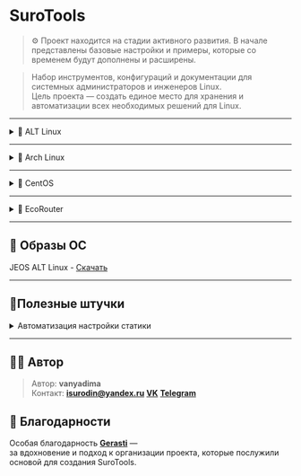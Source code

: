 # SuroTools
> ⚙️ Проект находится на стадии активного развития.
> В начале представлены базовые настройки и примеры, которые со временем будут дополнены и расширены.

> Набор инструментов, конфигураций и документации для системных администраторов и инженеров Linux.  
> Цель проекта — создать единое место для хранения и автоматизации всех необходимых решений для Linux.

---

<details>
<summary>🐧 ALT Linux</summary>

<details>
<summary>🛠️🐧JEOS</summary>
    
После установки сего шедевра отечественного айти-прома первым делом нужно поставить нужные пакеты для комфортной работы - потому что даже автодополнение команд в этом дистрибутиве является опциональной, недостижимой мечтой, фичей уровня «Enterprise Deluxe Edition» :)))))

```bash
apt-get update
apt-get install bash-completion etcnet-full iptables nano 
```
    
</details>
    
<details>
<summary>🔀Настройка маршрутизации</summary>

<details>
<summary>ip_forward</summary>

net.ipv4.ip_forward позволяет системе работать как маршрутизатор - пересылать пакеты между сетевыми интерфейсами.

```bash
vim /etc/net/sysctl.conf
net.ipv4.ip_forward=1 #Меняем 0 на 1
vim /etc/sysctl.conf
net.ipv4.ip_forward=1
```

Перезагрузка sysctl

```bash
sysctl -p
```

</details>
    
<details>
<summary>iptables</summary>

iptables — это фаервол, который фильтрует и управляет сетевым трафиком на основе правил, решая, что пропустить, а что заблокировать.

Базовые команды iptables:

```bash
# Очистка старых правил
iptables -F
iptables -t nat -F
```

Сохранение настроек:

```bash
iptables-save >> /etc/sysconfig/iptables
systemctl enable iptables
```

Настройка правил на примере коммутатора:

![Настройка на примере коммутатора](Image/ALTLinux/iptables%20sw.png)

```bash
iptables -t nat -A POSTROUTING -o <интерфейс с выходом на интернет> -j MASQUERADE
iptables -A	FORWARD	-i <интернет> -o <внут. инт> -j ACCEPT
iptables -A	FORWARD	-i <внут. инт> -o <интернет> -n state --state ESTABLISHED,RELATED -j ACCEPT
```

>iptables -t nat -A POSTROUTING -o <интерфейс с выходом на интернет> -j MASQUERADE - Прячет все внутренние компьютеры за своим внешним IP (Маскарадинг).
>
>iptables -A	FORWARD	-i <интернет> -o <внут. инт> -j ACCEPT - Позволяет внутренним компьютерам ходить в интернет.
>
>iptables -A	FORWARD	-i <внут. инт> -o <интернет> -n state --state ESTABLISHED,RELATED -j ACCEPT - Пропускает обратно только "ответы" на их запросы, повышая безопасность.

Настройка iptables после настройки DHCP

```bash
iptables -A INPUT -i <инт> -p udp -j ACCEPT
iptables -A INPUT -i <инт> -p tcp -j ACCEPT
iptables -A OUTPUT -i <инт> -p udp -j ACCEPT
iptables -A OUTPUT -i <инт> -p tcp -j ACCEPT
```

</details>

<details>
<summary>DHCP</summary>

Установка DHCP-сервера

```bash
apt-get install dhcp-server
```
Настройка /etc/dhcp/dhcpd.conf

```bash
default-lease-time 3600;
max-lease-time 86400;
authoritative;

subnet 10.21.211.0 netmask 255.255.255.0 {
    range 10.21.211.10 10.21.211.230;
    option routers 10.21.211.1;
    option subnet-mask 255.255.255.0;
    option broadcast-address 10.21.211.255;
}
```

> default-lease-time 3600; - время аренды по умолчанию (1 час)
>
> max-lease-time 86400; - максимальное время аренды (24 часа)
>
> authoritative; - сервер является авторитетным для данной сети
>
> subnet 10.21.211.0 netmask 255.255.255.0 - определение подсети
>
> range 10.21.211.10 10.21.211.230; - диапазон выдаваемых IP-адресов
>
> option routers 10.21.211.1; - шлюз по умолчанию
>
> option subnet-mask 255.255.255.0; - маска подсети
>
> option broadcast-address 10.21.211.255; - широковещательный адрес

Создание и настройка /etc/default/isc-dhcp-server

```bash
DHCP_CONF=/etc/dhcp/dhcpd.conf
DHCP_PID=/var/run/dhcpd.pid
DHCP_OPTS="-4"
INTERFACEv4="<ens34>"
INTERFACEv6=""
```

> DHCP_CONF=/etc/dhcp/dhcpd.conf - путь к основному конфигурационному файлу
>
> DHCP_PID=/var/run/dhcpd.pid - путь к файлу PID-процесса
>
> DHCP_OPTS="-4" - опции запуска (работа только с IPv4)
>
> INTERFACEv4="ens34" - интерфейс для IPv4
>
> INTERFACEv6="" - интерфейс для IPv6 (пусто - отключено)

Запускаем и добавляем в автозапуск dhcpd

```bash
systemctl start dhcpd && systemctl enable dhcpd
```

</details>
  
<details>
<summary>Статическая маршрутизация</summary>

### Настройка интерфейса

❗ Интерфесы в виратульную машину добавлять по одному! 

```bash
mkdir /etc/net/ifaces/ens34/
cp /etc/net/ifaces/ens33/options /etc/net/ifaces/ens34/
```
Если папка ifaces пустая, то берем конфиг options отсюда

```bash
BOOTPROTO=static
TYPE=eth
NM_CONTROLLED=no
DISABLED=no
CONFIG_WIRELESS=no
SYSTEMD_BOOTPROTO=dhcp4
CONFIG_IPV4=yes
SYSTEMD_CONTROLLED=no
ONBOOT=yes
CONFIG_IPV6=no
```
В конфигурации ipv4address пишите ip ❗❗❗ *с маской!!!* ❗❗❗

Поднимаем интерфейс

```bash
ifup ens34
```
Или перезапускаем network

```bash
systemctl restart network
```

### Настройка шлюза

```bash
vim /etc/net/ifaces/ens34/ipv4route
```

```bash
default via <ip роутера>
```

</details>

<details>
<summary>VLAN</summary>

Создаём каталог в интерфейсах

```bash
mkdir /etc/net/ifaces/ens33.XX # где XX - номер vlan
```

Создаем файлы ipv4address и options

```bash
touch /etc/net/ifaces/ens33.XX/ipv4address
touch /etc/net/ifaces/ens33.XX/options
```

Конфигурация options

```bash
TYPE=vlan
HOST=ens33
VID=XX
DISABLED=no
BOOTPROTO=static
```

В конфигурации ipv4address пишите ip ❗❗❗ *с маской!!!* ❗❗❗

</details>

</details>

<details>
<summary>📦 Установка и настройка ПО</summary>
    
<details>
<summary>Драйвера VMware</summary>

‼️ Без драйверов VMware вы не сможете копировать команды между вашим компьютером и виртуальной машиной!
    
```bash
apt-get install open-vm-tools open-vm-tools-desktop xrandr
systemctl enable vmtoolsd
systemctl start vmtoolsd
```
> open-vm-tools — базовые функции (общая папка, время, пр.)
>
> open-vm-tools-desktop — автоматическое разрешение экрана, мышь, графика
>
> xrandr — утилита для управления разрешением (на случай ручной настройки)
    
</details>

<details>
<summary>rsyslog</summary>

rsyslog — это система, которая собирает, фильтрует и перенаправляет логи (журналы событий) в нужные места.

Устанавливаем на клиент и на сервер

```bash
apt-get install rsyslog logrotate
```

# Настройка сервера

Настройка конфига в /etc/rsyslog.conf

![Настройка на сервере](Image/ALTLinux/rsyslogsrv.png)

```bash
#include(file="/etc/rsyslog.d/*.conf" mode="options1") 

module(load="imuxsock")
module(load="imklog")
module(load="imudp")
input(type="imudp" port="514")
module(load="imtcp")
input(type="imtcp" port="514")

$template 404, "/opt/%HOSTNAME%/%PROGRAMNAME%.log"

if ($fromhost-ip != "127.0.0.1" and $syslogseverity <= 4) then ?404
& stop 
```

>#include(file="/etc/rsyslog.d/*.conf" mode="optional")  - ЗАКОММЕНТИРОВАНО - подключение дополнительных конфигов
>
>module(load="imuxsock") - Загрузка модуля для Unix-сокетов (локальные приложения)
>
>module(load="imklog") - Загрузка модуля для логов ядра
>
>module(load="imudp") - Загрузка UDP-модуля
>
>input(type="imudp" port="514") - Прослушивание syslog-сообщений по UDP на порту 514
>
>module(load="imtcp") - Загрузка TCP-модуля
>
>input(type="imtcp" port="514") - Прослушивание syslog-сообщений по TCP на порту 514
>
>$template 404, "/opt/%HOSTNAME%/%PROGRAMNAME%.log" - Шаблон для именования файлов логов
>
>if ($fromhost-ip != "127.0.0.1" and $syslogseverity <= 4) then ?404 - Правило фильтрации: если IP отправителя не 127.0.0.1 и уровень серьезности <= 4 (warning)
>
>& stop - Остановка дальнейшей обработки для этих сообщений

P.S. 404 — это произвольное имя шаблона, как переменная.

Создание каталогов для сбора логов клиентских машин

```bash
mkdir -p /opt/cli1
mkdir -p /opt/cli2
mkdir -p /opt/cli3
```
logrotate — это утилита для автоматического управления лог-файлами: их ротации, сжатия, архивирования и удаления по заданным правилам.

Настройка logrotate в /etc/logrotate.d/rsyslog-opt

![Настройка logrotate](Image/ALTLinux/logrotate.png)

```bash
/opt/*/*.log {
    weekly
    size 10M
    rotate 4
    compress
    missingok
    notifempty
    create 0640 root root
    sharedscripts
    postrotate
        systemctl reload rsyslog > /dev/null 2>&1 || true
    endscript
}
```
>/opt/*/*.log {                    - Применять правила ко всем .log файлам в поддиректориях /opt/
>
>weekly                        - Ротация раз в неделю
>
>size 10M                      - Или при достижении размера файла 10 МБ
>
>rotate 4                      - Хранить 4 архивных копии логов
>
>compress                      - Сжимать архивные копии gzip
>
>missingok                     - Не считать ошибкой отсутствие файлов логов
>
>notifempty                    - Не ротировать пустые файлы
>
>create 0640 root root         - Создавать новый файл лога с правами 640, владелец root:root
>
>sharedscripts                 - Выполнять скрипты только один раз для всей группы файлов
>
>postrotate                    - Начало блока команд после ротации
>
>systemctl reload rsyslog > /dev/null 2>&1 || true  - Перезагрузка rsyslog, подавление вывода
>
>endscript                     - Конец блока команд
}

Включение автозапуска и немедленный запуск

```bash
systemctl enable --now rsyslog logrotate
```

---

# Настройка клиента

Настройка конфига в /etc/rsyslog.conf

![Настройка на клиенте](Image/ALTLinux/rsyslogcli.png)

```bash
*.warning action(type="omfwd"
    target="10.21.12.50"
    port="514"
    protocol="tcp"
    action.resumeRetryCount="-1"
    queue.type="linkedList"
    queue.size="10000")
```

>*.warning action(type="omfwd"    - Правило для всех сообщений с уровнем warning и выше
>
>target="10.21.12.50"         - Адрес удаленного syslog-сервера
>
>port="514"                   - Порт для отправки
>
>protocol="tcp"               - Использование TCP протокола
>
>action.resumeRetryCount="-1" - Бесконечные попытки переподключения при обрыве
>
>queue.type="linkedList"      - Тип очереди - связный список
>
>queue.size="10000")          - Максимальный размер очереди - 10000 сообщений

Включение автозапуска и немедленный запуск

```bash
systemctl enable --now rsyslog
```

</details>
    
</details>

</details>

---

<details>
<summary>🧊 Arch Linux</summary>

<details>
<summary>🛠️ Установка ОС</summary>

<details>
<summary>Перед установкой</summary>
    
Вот и настал тот самый день. День, когда вы решили, что жить спокойно — это не про вас, и поставили цель установить Arch Linux в качестве основной системы. 

Поздравляю! :)

Вы уже скачали образ, записали его на флешку, загрузились, и перед вами гордо мигает курсор в терминале. Момент истины настал.

Но… что дальше? 
Правильно! Сначала нужно убедиться, что интернет работает.

```bash
ping archlinux.org
```

Если вы на Wi-Fi, то пора приручить беспроводную сеть. Делается это просто (ну, относительно просто):

Проверка на блок Wi-Fi

```bash
rfkill
```

Если заблокирован - выполянем команду:

```bash
rfkill unblock wifi
```

### Подключение к Wi-Fi

```bash
iwctl
device list
station wlan0 scan
station wlan0 get-networks
station wlan0 connect <SSID>
```

Или можно сделать проще:

```bash
wifi-menu
```

</details>
    
<details>
<summary>1. Монтирование и разметка дисков</summary>
Для того, чтобы определять диски, используется команда <code>lsblk</code>
    
```bash
lsblk
```
Теперь нам нужно выбрать: GPT или MBR. Если у тебя ПК с UEFI - ставль GPT. 

А если стоит BIOS, - MBR

<details>
<summary>MBR</summary>

Разметка раздела

| Раздел | Название | Формат | Размер   | Назначение          |
|---------|-----------|---------|----------|----------------------|
| sdX1    | bios      | BIOS    | 1 MB    | Загрузочный BIOS     |
| sdX2    | boot      | EXT4    | 1 GB    | Ядра Linux           |
| sdX3    | swap      | SWAP    | 8 GB    | Раздел подкачки      |
| sdX4    | root      | EXT4   | Всё остальное | Система, данные      |


</details>

<details>
<summary>GPT</summary>

Разметка раздела

| Раздел | Название | Формат | Размер   | Назначение          |
|---------|-----------|---------|----------|----------------------|
| sdX1    | efi      | FAT32    | 300 MB    | Загрузочный BIOS     |
| sdX2    | boot      | EXT4    | 1 GB    | Ядра Linux           |
| sdX3    | swap      | SWAP    | 8 GB    | Раздел подкачки      |
| sdX4    | root      | EXT4   | Всё остальное | Система, данные      |

</details>

</details>

<details>
<summary>2. Установка ядра и базовая настройка</summary>
Пока пусто :(

</details>

<details>
<summary>3. GRUB</summary>



</details>

<details>
<summary>4. Установка графики</summary>
Пока пусто :(

</details>

<details>
<summary>Рекомендую к установке</summary>
Пока пусто :(

</details>

<details>
<summary>Путь самурая (для ленивых)</summary>
Пока пусто :(

</details>

</details>

</details>

---

<details>
<summary>🔄 CentOS</summary>

Пока пусто :(

</details>

---

<details>
<summary>🌿 EcoRouter</summary>

Пока пусто :(

</details>

---
## 💾 Образы ОС

JEOS ALT Linux - [Скачать](https://nightly.altlinux.org/sisyphus/tested/regular-jeos-systemd-latest-x86_64.iso)

---
## 📂Полезные штучки
<details>
<summary>Автоматизация настройки статики</summary>

<details>
<summary>ALT Linux</summary>



</details>

</details>

---

## 🧑‍💻 Автор

> Автор: **vanyadima**  
> Контакт: **isurodin@yandex.ru** **[VK](https://vk.com/surodyn)** **[Telegram](https://t.me/vanyadlma)**

## 💬 Благодарности

Особая благодарность **[Gerasti](https://github.com/Gerasti)** —  
за вдохновение и подход к организации проекта, которые послужили основой для создания SuroTools.
